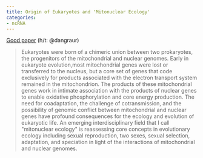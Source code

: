 ```yaml
---
title: Origin of Eukaryotes and 'Mitonuclear Ecology'
categories:
- ncRNA
---
```

[Good
paper](http://mbe.oxfordjournals.org/content/early/2015/04/29/molbev.msv104)
(h/t: @dangraur)
<!--more-->

> Eukaryotes were born of a chimeric union between two prokaryotes, the
progenitors of the mitochondrial and nuclear genomes. Early in eukaryote
evolution,most mitochondrial genes were lost or transferred to the nucleus,
but a core set of genes that code exclusively for products associated with the
electron transport system remained in the mitochondrion. The products of these
mitochondrial genes work in intimate association with the products of nuclear
genes to enable oxidative phosphorylation and core energy production. The need
for coadaptation, the challenge of cotransmission, and the possibility of
genomic conflict between mitochondrial and nuclear genes have profound
consequences for the ecology and evolution of eukaryotic life. An emerging
interdisciplinary field that I call "mitonuclear ecology" is reassessing core
concepts in evolutionary ecology including sexual reproduction, two sexes,
sexual selection, adaptation, and speciation in light of the interactions of
mitochondrial and nuclear genomes.

